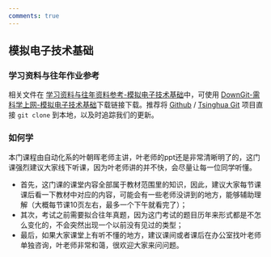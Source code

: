 ```yaml
---
comments: true
---
```


## 模拟电子技术基础

### 学习资料与往年作业参考

相关文件在 [学习资料与往年资料参考-模拟电子技术基础](https://github.com/Open-DA/OpenDA/tree/main/B_%E8%87%AA%E5%8A%A8%E5%8C%96%E7%B3%BB%E4%B8%93%E4%B8%9A%E4%B8%BB%E4%BF%AE%E8%AF%BE%E7%A8%8B/%E6%A8%A1%E6%8B%9F%E7%94%B5%E5%AD%90%E6%8A%80%E6%9C%AF%E5%9F%BA%E7%A1%80)中，可使用 [DownGit-需科学上网-模拟电子技术基础](https://tool.mkblog.cn/downgit/#/home?url=https://github.com/Open-DA/OpenDA/tree/main/B_%E8%87%AA%E5%8A%A8%E5%8C%96%E7%B3%BB%E4%B8%93%E4%B8%9A%E4%B8%BB%E4%BF%AE%E8%AF%BE%E7%A8%8B/%E6%A8%A1%E6%8B%9F%E7%94%B5%E5%AD%90%E6%8A%80%E6%9C%AF%E5%9F%BA%E7%A1%80)下载链接下载。推荐将 [Github](https://github.com/Open-DA/OpenDA) / [Tsinghua Git](https://git.tsinghua.edu.cn/openda/openda) 项目直接 `git clone` 到本地，以及时追踪我们的更新。

### 如何学

本门课程由自动化系的叶朝晖老师主讲，叶老师的ppt还是非常清晰明了的，这门课强烈建议大家线下听课，因为叶老师讲的并不快，会尽量让每一位同学听懂。
* 首先，这门课的课堂内容全部属于教材范围里的知识，因此，建议大家每节课课后看一下教材中对应的内容，可能会有一些老师没讲到的地方，能够辅助理解（大概每节课10页左右，最多一个下午就看完了）；
* 其次，考试之前需要拟合往年真题，因为这门考试的题目历年来形式都是不怎么变化的，不会突然出现一个以前没有见过的类型；
* 最后，如果大家课堂上有听不懂的地方，建议课间或者课后在办公室找叶老师单独咨询，叶老师非常和蔼，很欢迎大家来问问题。